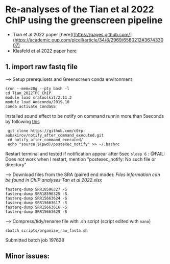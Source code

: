 # Re-analyses of the Tian et al 2022 ChIP using the greenscreen pipeline
- Tian et al 2022 paper [here]([https://pages.github.com/](https://academic.oup.com/plcell/article/34/8/2969/6580212#367433007)
- Klasfeld et al 2022 paper [here](https://www.biorxiv.org/content/10.1101/2022.02.27.482177v1)

## 1. import raw fastq file ##
--> Setup prerequisets and Greenscreen conda environment
```
srun --mem=20g --pty bash -l
cd Tian_2022TPC_ChIP
module load sratoolkit/2.11.2
module load Anaconda/2019.10
conda activate CondaGS
```
Installed sound effect to be notify on command runnin more than 5seconds by following [this](https://github.com/c0rp-aubakirov/notify_after_command_executed/)
```
 git clone https://github.com/c0rp-aubakirov/notify_after_command_executed.git
 cd notify_after_command_executed/
 echo "source $(pwd)/postexec_notify" >> ~/.bashrc
 ```
 Restart terminal and tested if notification appear after 5sec ```sleep 6``` : 
 @FAIL:  Does not work when I restart, mention "postexec_notify: No such file or directory"
 
--> Download files from the SRA (paired end mode):
*Files information can be found in ChIP analyses Tan et al 2022.xlsx*
```
fasterq-dump SRR18596327 -S
fasterq-dump SRR18596325 -S
fasterq-dump SRR15663624 -S
fasterq-dump SRR15663617 -S
fasterq-dump SRR15663616 -S
fasterq-dump SRR15663629 -S
```
--> Compress/tidy/rename file with .sh script (script edited with ```nano```)
```
sbatch scripts/organize_raw_fasta.sh
```
Submitted batch job 197628



Minor issues:
- 
